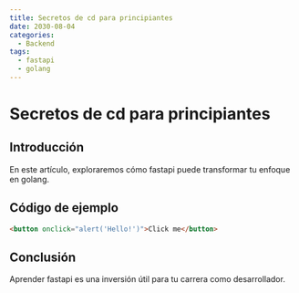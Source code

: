 ```yaml
---
title: Secretos de cd para principiantes
date: 2030-08-04
categories:
  - Backend
tags:
  - fastapi
  - golang
---
```


# Secretos de cd para principiantes

## Introducción

En este artículo, exploraremos cómo fastapi puede transformar tu enfoque en golang.

## Código de ejemplo

```html
<button onclick="alert('Hello!')">Click me</button>
```

## Conclusión

Aprender fastapi es una inversión útil para tu carrera como desarrollador.